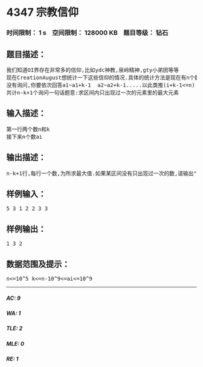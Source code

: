 # 4347 宗教信仰   
### 时间限制： 1 s&nbsp;&nbsp;&nbsp;&nbsp;空间限制： 128000 KB&nbsp;&nbsp;&nbsp;&nbsp;题目等级： 钻石  
## 题目描述：  

<pre>
我们知道OI界存在非常多的信仰,比如ydc神教,泉岭精神,gty小弟团等等  
现在CreationAugust想统计一下这些信仰的情况.具体的统计方法是现在有n个数,表示一些人的信仰值,不同的信仰值代表不同的宗教.CreationAugust给定了你一个数k,要不断询问ai~ai+k-1这段区间中只有一个人信仰的那些宗教里,最大信仰值是多少.  
没有询问,你要依次回答a1~a1+k-1  a2~a2+k-1.....以此类推(i+k-1<=n)  
共计n-k+1个询问一句话题意:求区间内只出现过一次的元素里的最大元素 
</pre>
  
  
## 输入描述：  

<pre>
第一行两个数n和k  
接下来n个数ai
</pre>
  
  
## 输出描述：  

<pre>
n-k+1行,每行一个数,为所求最大值.如果某区间没有只出现过一次的数,请输出"Nothing".
</pre>
  
  
## 样例输入：  

<pre>
5 3 1 2 2 3 3 
</pre>
  
  
## 样例输出：  

<pre>
1 3 2 
</pre>
  
  
## 数据范围及提示：  

<pre>
n<=10^5 k<=n-10^9<=ai<=10^9
</pre>
  
  
***  

##### AC: 9  
##### WA: 1  
##### TLE: 2  
##### MLE: 0  
##### RE: 1  
